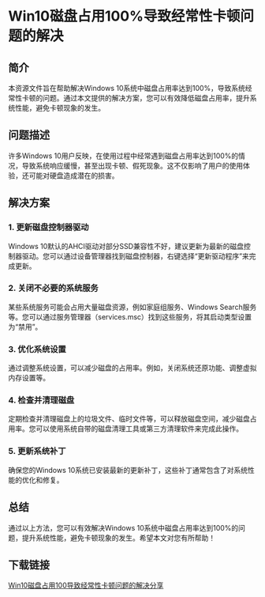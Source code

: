 # Win10磁盘占用100%导致经常性卡顿问题的解决

## 简介

本资源文件旨在帮助解决Windows 10系统中磁盘占用率达到100%，导致系统经常性卡顿的问题。通过本文提供的解决方案，您可以有效降低磁盘占用率，提升系统性能，避免卡顿现象的发生。

## 问题描述

许多Windows 10用户反映，在使用过程中经常遇到磁盘占用率达到100%的情况，导致系统响应缓慢，甚至出现卡顿、假死现象。这不仅影响了用户的使用体验，还可能对硬盘造成潜在的损害。

## 解决方案

### 1. 更新磁盘控制器驱动

Windows 10默认的AHCI驱动对部分SSD兼容性不好，建议更新为最新的磁盘控制器驱动。您可以通过设备管理器找到磁盘控制器，右键选择“更新驱动程序”来完成更新。

### 2. 关闭不必要的系统服务

某些系统服务可能会占用大量磁盘资源，例如家庭组服务、Windows Search服务等。您可以通过服务管理器（services.msc）找到这些服务，将其启动类型设置为“禁用”。

### 3. 优化系统设置

通过调整系统设置，可以减少磁盘的占用率。例如，关闭系统还原功能、调整虚拟内存设置等。

### 4. 检查并清理磁盘

定期检查并清理磁盘上的垃圾文件、临时文件等，可以释放磁盘空间，减少磁盘占用率。您可以使用系统自带的磁盘清理工具或第三方清理软件来完成此操作。

### 5. 更新系统补丁

确保您的Windows 10系统已安装最新的更新补丁，这些补丁通常包含了对系统性能的优化和修复。

## 总结

通过以上方法，您可以有效解决Windows 10系统中磁盘占用率达到100%的问题，提升系统性能，避免卡顿现象的发生。希望本文对您有所帮助！

## 下载链接

[Win10磁盘占用100导致经常性卡顿问题的解决分享](https://pan.quark.cn/s/1d6c0925f252)